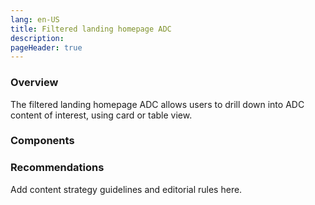 ```yaml
---
lang: en-US
title: Filtered landing homepage ADC
description:
pageHeader: true
---
```


### Overview
The filtered landing homepage ADC allows users to drill down into ADC content of interest, using card or table view.

### Components
<PreviewImage :image="$withBase('/images/filtered-adc.png')" :contents="[{ x: 0, y: 0, title: 'Header', text: 'Filtered homepage adc header' }, { x: 0, y: 2.5, title: 'Entity bar', text: 'Filtered homepage adc Entity bar' }, { x: 0, y: 4, title: 'Standard banner', text: 'Filtered homepage adc Standard banner'}, { x: 0, y: 12, title: 'In this section menu', text: 'Filtered homepage adc In this section menu' }, { x: 0, y: 16, title: 'Body copy', text: 'Filtered homepage adc Body copy' }, { x: 0, y: 22, title: 'Filter container (dropdown)', text: 'Filtered homepage adc Filter container (dropdown)'}, { x: 0, y: 24.5, title: 'Toggle', text: 'Filtered homepage adc Toggle'}, { title: 'Table (on toggle)', text: 'Filtered homepage adc Table (on toggle)'}, { x: 15, y: 28, title: 'ADC card ', text: 'Filtered homepage adc ADC card '}, { x: 15, y: 66, title: 'Pagination', text: 'Filtered homepage adc Pagination'}, { x: 15, y: 70, title: 'Read more', text: 'Filtered homepage adc Read more'}, { x: 0, y: 80, title: 'Secondary footer', text: 'Filtered homepage adc Secondary footer'}, { x: 0, y: 90, title: 'Global footer', text: 'Filtered homepage adc Global footer'}]">
<template #code>
<CodeGroup>
  <CodeGroupItem title="HTML">

```html
```

  </CodeGroupItem>
</CodeGroup>
</template>
</PreviewImage>

### Recommendations
Add content strategy guidelines and editorial rules here.
